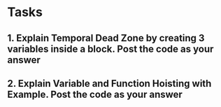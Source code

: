 # Tasks

## 1. Explain Temporal Dead Zone by creating 3 variables inside a block. Post the code as your answer

## 2. Explain Variable and Function Hoisting with Example. Post the code as your answer
